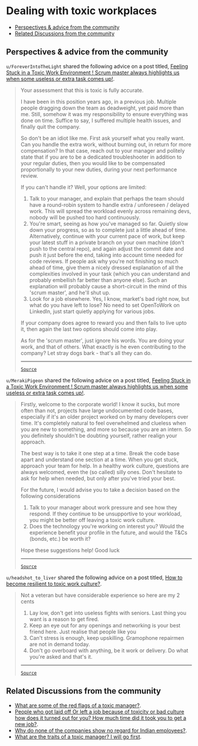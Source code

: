 <!-- omit from toc -->
# Dealing with toxic workplaces

- [Perspectives \& advice from the community](#perspectives--advice-from-the-community)
- [Related Discussions from the community](#related-discussions-from-the-community)

## Perspectives & advice from the community

`u/ForeverIntoTheLight` shared the following advice on a post titled, [Feeling Stuck in a Toxic Work Environment ! Scrum master always highlights us when some useless or extra task comes up!](https://www.reddit.com/r/developersIndia/comments/1f0w357/feeling_stuck_in_a_toxic_work_environment_scrum/).

<blockquote>

Your assessment that this is toxic is fully accurate.

I have been in this position years ago, in a previous job. Multiple people dragging down the team as deadweight, yet paid more than me. Still, somehow it was my responsibility to ensure everything was done on time. Suffice to say, I suffered multiple health issues, and finally quit the company.

So don't be an idiot like me. First ask yourself what you really want. Can you handle the extra work, without burning out, in return for more compensation? In that case, reach out to your manager and politely state that if you are to be a dedicated troubleshooter in addition to your regular duties, then you would like to be compensated proportionally to your new duties, during your next performance review.

If you can't handle it? Well, your options are limited:

1. Talk to your manager, and explain that perhaps the team should have a round-robin system to handle extra / unforeseen / delayed work. This will spread the workload evenly across remaining devs, nobody will be pushed too hard continuously.
2. You're smart, seeing as how you've managed so far. Quietly slow down your progress, so as to complete just a little ahead of time. Alternatively, continue with your current pace of work, but keep your latest stuff in a private branch on your own machine (don't push to the central repo), and again adjust the commit date and push it just before the end, taking into account time needed for code reviews. If people ask why you're not finishing so much ahead of time, give them a nicely dressed explanation of all the complexities involved in your task (which you can understand and probably embellish far better than anyone else). Such an explanation will probably cause a short-circuit in the mind of this 'scrum master', and he'll shut up.
3. Look for a job elsewhere. Yes, I know, market's bad right now, but what do you have left to lose? No need to set OpenToWork on LinkedIn, just start quietly applying for various jobs.

If your company does agree to reward you and then fails to live upto it, then again the last two options should come into play.

As for the 'scrum master', just ignore his words. You are doing your work, and that of others. What exactly is he even contributing to the company? Let stray dogs bark - that's all they can do.

---

[`Source`](https://www.reddit.com/r/developersIndia/comments/1f0w357/comment/ljuzc6v/?utm_source=share&utm_medium=web3x&utm_name=web3xcss&utm_term=1&utm_content=share_button)
</blockquote>

`u/MerakiPigeon` shared the following advice on a post titled, [Feeling Stuck in a Toxic Work Environment ! Scrum master always highlights us when some useless or extra task comes up!](https://www.reddit.com/r/developersIndia/comments/1f0w357/feeling_stuck_in_a_toxic_work_environment_scrum/).

<blockquote>

Firstly, welcome to the corporate world! I know it sucks, but more often than not, projects have large undocumented code bases, especially if it's an older project worked on by many developers over time. It's completely natural to feel overwhelmed and clueless when you are new to something, and more so because you are an intern. So you definitely shouldn't be doubting yourself, rather realign your approach.

The best way is to take it one step at a time. Break the code base apart and understand one section at a time. When you get stuck, approach your team for help. In a healthy work culture, questions are always welcomed, even the (so called) silly ones. Don't hesitate to ask for help when needed, but only after you've tried your best.

For the future, I would advise you to take a decision based on the following considerations

1. Talk to your manager about work pressure and see how they respond. If they continue to be unsupportive to your workload, you might be better off leaving a toxic work culture.
2. Does the technology you're working on interest you? Would the experience benefit your profile in the future, and would the T&Cs (bonds, etc.) be worth it?

Hope these suggestions help! Good luck

---

[`Source`](https://www.reddit.com/r/developersIndia/comments/14wyqa2/comment/jrkkv8u/?utm_source=share&utm_medium=web3x&utm_name=web3xcss&utm_term=1&utm_content=share_button)

</blockquote>

`u/headshot_to_liver` shared the following advice on a post titled, [How to become resilient to toxic work culture?](https://www.reddit.com/r/developersIndia/comments/1altowr/how_to_become_resilient_to_toxic_work_culture/).

<blockquote>

Not a veteran but have considerable experience so here are my 2 cents

1. Lay low, don't get into useless fights with seniors. Last thing you want is a reason to get fired.
2. Keep an eye out for any openings and networking is your best friend here. Just realise that people like you
3. Can't stress is enough, keep upskilling. Gramophone repairmen are not in demand today.
4. Don't go overboard with anything, be it work or delivery. Do what you're asked and that's it.

---

[`Source`](https://www.reddit.com/r/developersIndia/comments/1altowr/comment/kph8ifn/?utm_source=share&utm_medium=web3x&utm_name=web3xcss&utm_term=1&utm_content=share_button)

</blockquote>

## Related Discussions from the community

- [What are some of the red flags of a toxic manager?](https://www.reddit.com/r/developersIndia/comments/17saqxz/what_are_some_of_the_red_flags_of_a_toxic_manager/).
- [People who got laid off Or left a job because of toxicity or bad culture how does it turned out for you? How much time did it took you to get a new job?](https://www.reddit.com/r/developersIndia/comments/1ela649/people_who_got_laid_off_or_left_a_job_because_of/).
- [Why do none of the companies show no regard for Indian employees?](https://www.reddit.com/r/developersIndia/comments/1cm2u4a/why_do_none_of_the_companies_show_no_regard_for/).
- [What are the traits of a toxic manager? I will go first](https://www.reddit.com/r/developersIndia/comments/1ci64dp/what_are_the_traits_of_a_toxic_manager_i_will_go/).
